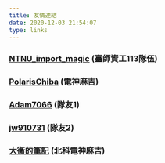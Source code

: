 ```yaml
---
title: 友情連結
date: 2020-12-03 21:54:07
type: links
---
```

### [NTNU_import_magic](https://ntnu-import-magic.github.io/) (臺師資工113隊伍)
### [PolarisChiba](https://polarischiba.github.io/myblog/) (電神麻吉)
### [Adam7066](https://blog.smallten.tk/) (隊友1)
### [jw910731](https://blog.jw910731.wtf/) (隊友2)
### [大衞的筆記](https://theriseofdavid.github.io/) (北科電神麻吉)